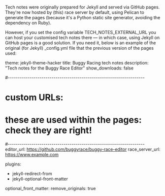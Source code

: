 Tech notes were originally prepared for Jekyll and served via GitHub pages.
They're now hosted by (this) race server by default, using Pelican to generate
the pages (because it's a Python static site generator, avoiding the dependency
on Ruby).

However, if you set the config variable TECH_NOTES_EXTERNAL_URL you can host
your customised tech notes there — in which case, using Jekyll on GitHub
pages is a good solution. If you need it, below is an example of the original
(for Jekyll) _config.yml file that the previous version of the pages used:


theme: jekyll-theme-hacker
title: Buggy Racing tech notes
description: "Tech notes for the Buggy Race Editor"
show_downloads: false

#---------------------------------------------------------------------
# custom URLs:
# these are used within the pages: check they are right!
#---------------------------------------------------------------------
editor_url: https://github.com/buggyrace/buggy-race-editor
race_server_url: https://www.example.com

plugins:
  - jekyll-redirect-from
  - jekyll-optional-front-matter

optional_front_matter:
  remove_originals: true
